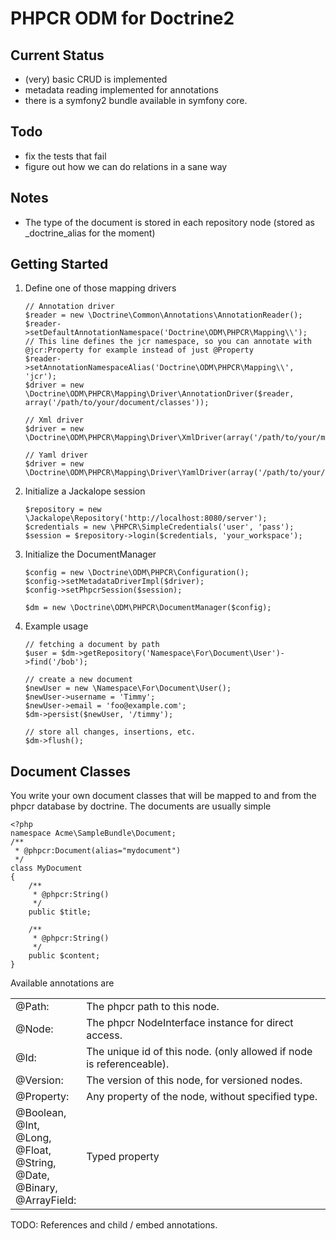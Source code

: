 PHPCR ODM for Doctrine2
=======================

Current Status
--------------

* (very) basic CRUD is implemented
* metadata reading implemented for annotations
* there is a symfony2 bundle available in symfony core.

Todo
----

* fix the tests that fail
* figure out how we can do relations in a sane way

Notes
-----

* The type of the document is stored in each repository node (stored as _doctrine_alias for the moment)

Getting Started
---------------

 1. Define one of those mapping drivers

        // Annotation driver
        $reader = new \Doctrine\Common\Annotations\AnnotationReader();
        $reader->setDefaultAnnotationNamespace('Doctrine\ODM\PHPCR\Mapping\\');
        // This line defines the jcr namespace, so you can annotate with @jcr:Property for example instead of just @Property
        $reader->setAnnotationNamespaceAlias('Doctrine\ODM\PHPCR\Mapping\\', 'jcr');
        $driver = new \Doctrine\ODM\PHPCR\Mapping\Driver\AnnotationDriver($reader, array('/path/to/your/document/classes'));

        // Xml driver
        $driver = new \Doctrine\ODM\PHPCR\Mapping\Driver\XmlDriver(array('/path/to/your/mapping/files'));

        // Yaml driver
        $driver = new \Doctrine\ODM\PHPCR\Mapping\Driver\YamlDriver(array('/path/to/your/mapping/files'));

 2. Initialize a Jackalope session

        $repository = new \Jackalope\Repository('http://localhost:8080/server');
        $credentials = new \PHPCR\SimpleCredentials('user', 'pass');
        $session = $repository->login($credentials, 'your_workspace');

 3. Initialize the DocumentManager

        $config = new \Doctrine\ODM\PHPCR\Configuration();
        $config->setMetadataDriverImpl($driver);
        $config->setPhpcrSession($session);

        $dm = new \Doctrine\ODM\PHPCR\DocumentManager($config);

 4. Example usage

        // fetching a document by path
        $user = $dm->getRepository('Namespace\For\Document\User')->find('/bob');

        // create a new document
        $newUser = new \Namespace\For\Document\User();
        $newUser->username = 'Timmy';
        $newUser->email = 'foo@example.com';
        $dm->persist($newUser, '/timmy');

        // store all changes, insertions, etc.
        $dm->flush();


Document Classes
----------------

You write your own document classes that will be mapped to and from the phpcr database by doctrine. The documents are usually simple

    <?php
    namespace Acme\SampleBundle\Document;
    /**
     * @phpcr:Document(alias="mydocument")
     */
    class MyDocument
    {
        /**
         * @phpcr:String()
         */
        public $title;

        /**
         * @phpcr:String()
         */
        public $content;
    }

Available annotations are
<table>
<tr><td> @Path:       </td><td>The phpcr path to this node. </td></tr>
<tr><td> @Node:       </td><td>The phpcr NodeInterface instance for direct access. </td></tr>
<tr><td> @Id:         </td><td>The unique id of this node. (only allowed if node is referenceable). </td></tr>
<tr><td> @Version:    </td><td>The version of this node, for versioned nodes. </td></tr>
<tr><td> @Property:   </td><td>Any property of the node, without specified type. </td></tr>
<tr><td> @Boolean,    <br />
         @Int,        <br />
         @Long,       <br />
         @Float,      <br />
         @String,     <br />
         @Date,       <br />
         @Binary,     <br />
         @ArrayField: </td><td>Typed property</td></tr>
</table>

TODO: References and child / embed annotations.
